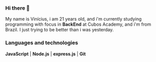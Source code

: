 ### Hi there 👋

My name is Vinícius, i am 21 years old, and i'm currently studying programming with focus in **BackEnd** at Cubos Academy, and i'm from Brazil. 
I just trying to be better than i was yesterday.

### Languages and technologies 

**JavaScript** | **Node.js** | **express.js** | **Git**
